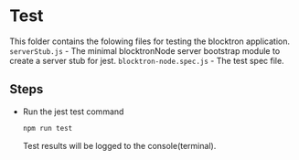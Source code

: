 # Test
This folder contains the folowing files for testing the blocktron application.
`serverStub.js` - The minimal blocktronNode server bootstrap module to create a server stub for jest.
`blocktron-node.spec.js` - The test spec file.

## Steps
- Run the jest test command
    ```sh
    npm run test
    ```
    Test results will be logged to the console(terminal).